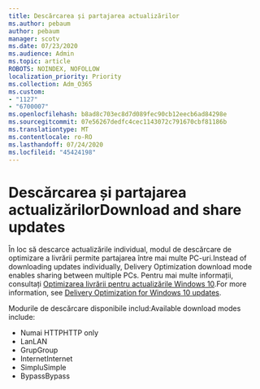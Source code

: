 ```yaml
---
title: Descărcarea și partajarea actualizărilor
ms.author: pebaum
author: pebaum
manager: scotv
ms.date: 07/23/2020
ms.audience: Admin
ms.topic: article
ROBOTS: NOINDEX, NOFOLLOW
localization_priority: Priority
ms.collection: Adm_O365
ms.custom:
- "1127"
- "6700007"
ms.openlocfilehash: b8ad8c703ec8d7d089fec90cb12eecb6ad84298e
ms.sourcegitcommit: 07e56267dedfc4cec1143072c791670cbf81186b
ms.translationtype: MT
ms.contentlocale: ro-RO
ms.lasthandoff: 07/24/2020
ms.locfileid: "45424198"
---
```

# <a name="download-and-share-updates"></a><span data-ttu-id="2bd70-102">Descărcarea și partajarea actualizărilor</span><span class="sxs-lookup"><span data-stu-id="2bd70-102">Download and share updates</span></span>

<span data-ttu-id="2bd70-103">În loc să descarce actualizările individual, modul de descărcare de optimizare a livrării permite partajarea între mai multe PC-uri.</span><span class="sxs-lookup"><span data-stu-id="2bd70-103">Instead of downloading updates individually, Delivery Optimization download mode enables sharing between multiple PCs.</span></span> <span data-ttu-id="2bd70-104">Pentru mai multe informații, consultați [Optimizarea livrării pentru actualizările Windows 10](https://docs.microsoft.com/windows/deployment/update/waas-delivery-optimization).</span><span class="sxs-lookup"><span data-stu-id="2bd70-104">For more information, see [Delivery Optimization for Windows 10 updates](https://docs.microsoft.com/windows/deployment/update/waas-delivery-optimization).</span></span>  

<span data-ttu-id="2bd70-105">Modurile de descărcare disponibile includ:</span><span class="sxs-lookup"><span data-stu-id="2bd70-105">Available download modes include:</span></span>  
- <span data-ttu-id="2bd70-106">Numai HTTP</span><span class="sxs-lookup"><span data-stu-id="2bd70-106">HTTP only</span></span>  
- <span data-ttu-id="2bd70-107">Lan</span><span class="sxs-lookup"><span data-stu-id="2bd70-107">LAN</span></span>  
- <span data-ttu-id="2bd70-108">Grup</span><span class="sxs-lookup"><span data-stu-id="2bd70-108">Group</span></span>  
- <span data-ttu-id="2bd70-109">Internet</span><span class="sxs-lookup"><span data-stu-id="2bd70-109">Internet</span></span>  
- <span data-ttu-id="2bd70-110">Simplu</span><span class="sxs-lookup"><span data-stu-id="2bd70-110">Simple</span></span>  
- <span data-ttu-id="2bd70-111">Bypass</span><span class="sxs-lookup"><span data-stu-id="2bd70-111">Bypass</span></span>